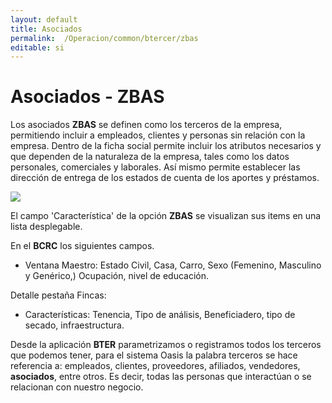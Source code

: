 ```yaml
---
layout: default
title: Asociados
permalink:  /Operacion/common/btercer/zbas
editable: si
---
```


# Asociados - ZBAS

Los asociados **ZBAS** se definen como los terceros de la empresa, permitiendo incluir a empleados, clientes y personas sin relación con la empresa. Dentro de la ficha social permite incluir los atributos necesarios y que dependen de la naturaleza de la empresa, tales como los datos personales, comerciales y laborales. Así mismo permite establecer las dirección de entrega de los estados de cuenta de los aportes y préstamos.  


![](zbas2.png)  

El campo 'Característica' de la opción **ZBAS** se visualizan sus items en una lista desplegable.  

En el **BCRC** los siguientes campos.  

* Ventana Maestro: Estado Civil, Casa, Carro, Sexo (Femenino, Masculino y Genérico,) Ocupación, nivel de educación.  

Detalle pestaña Fincas:  

* Características: Tenencia, Tipo de análisis, Beneficiadero, tipo de secado, infraestructura.  


Desde la aplicación **BTER** parametrizamos o registramos todos los terceros que podemos tener, para el sistema Oasis la palabra terceros se hace referencia a: empleados, clientes, proveedores, afiliados, vendedores, **asociados**, entre otros. Es decir, todas las personas que interactúan o se relacionan con nuestro negocio.  





